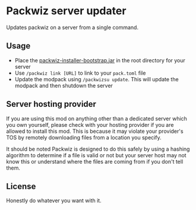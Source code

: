 # Packwiz server updater

Updates packwiz on a server from a single command.

## Usage

- Place the [packwiz-installer-bootstrap.jar](https://github.com/packwiz/packwiz-installer-bootstrap/releases/tag/v0.0.3) in the root directory for your server
- Use `/packwiz link [URL]` to link to your `pack.toml` file
- Update the modpack using `/packwizsu update`. This will update the modpack and then shutdown the server

## Server hosting provider

If you are using this mod on anything other than a dedicated server which you own yourself, please check with your hosting provider if you are allowed to install this mod. This is because it may violate your provider's TOS by remotely downloading files from a location you specify.

It should be noted Packwiz is designed to do this safely by using a hashing algorithm to determine if a file is valid or not but your server host may not know this or understand where the files are coming from if you don't tell them.

## License

Honestly do whatever you want with it.
